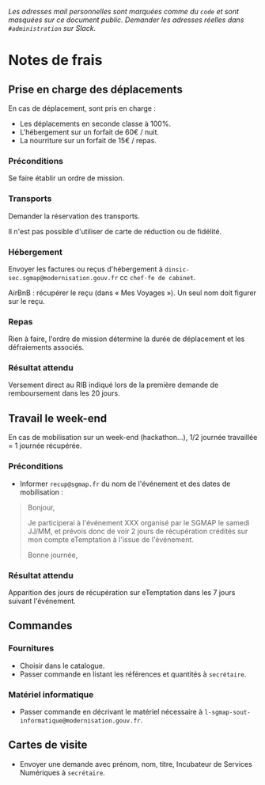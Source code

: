 _Les adresses mail personnelles sont marquées comme du `code` et sont masquées sur ce document public. Demander les adresses réelles dans `#administration` sur Slack._


Notes de frais
==============

Prise en charge des déplacements
--------------------------------

En cas de déplacement, sont pris en charge :

- Les déplacements en seconde classe à 100%.
- L'hébergement sur un forfait de 60€ / nuit.
- La nourriture sur un forfait de 15€ / repas.


### Préconditions

Se faire établir un ordre de mission.


### Transports

Demander la réservation des transports.

Il n'est pas possible d'utiliser de carte de réduction ou de fidélité.


### Hébergement

Envoyer les factures ou reçus d'hébergement à `dinsic-sec.sgmap@modernisation.gouv.fr` cc `chef·fe de cabinet`.

AirBnB : récupérer le reçu (dans « Mes Voyages »). Un seul nom doit figurer sur le reçu.


### Repas

Rien à faire, l'ordre de mission détermine la durée de déplacement et les défraiements associés.


### Résultat attendu

Versement direct au RIB indiqué lors de la première demande de remboursement dans les 20 jours.


Travail le week-end
-------------------

En cas de mobilisation sur un week-end (hackathon…), 1/2 journée travaillée = 1 journée récupérée.


### Préconditions

- Informer `recup@sgmap.fr` du nom de l'événement et des dates de mobilisation :

> Bonjour,
>
> Je participerai à l'événement XXX organisé par le SGMAP le samedi JJ/MM, et prévois donc de voir 2 jours de récupération crédités sur mon compte eTemptation à l'issue de l'événement.
>
> Bonne journée,


### Résultat attendu

Apparition des jours de récupération sur eTemptation dans les 7 jours suivant l'événement.


Commandes
---------

### Fournitures

- Choisir dans le catalogue.
- Passer commande en listant les références et quantités à `secrétaire`.


### Matériel informatique

- Passer commande en décrivant le matériel nécessaire à `l-sgmap-sout-informatique@modernisation.gouv.fr`.


Cartes de visite
----------------

- Envoyer une demande avec prénom, nom, titre, Incubateur de Services Numériques à `secrétaire`.


